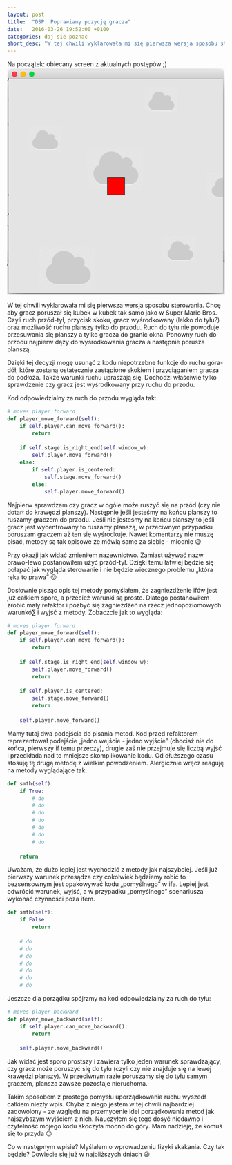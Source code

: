 ```yaml
---
layout: post
title:  "DSP: Poprawiamy pozycję gracza"
date:   2016-03-26 19:52:00 +0100
categories: daj-sie-poznac
short_desc: "W tej chwili wyklarowała mi się pierwsza wersja sposobu sterowania. Chcę aby gracz poruszał się kubek w kubek tak samo jako w Super Mario Bros. Czyli ruch przód-tył, przycisk skoku, gracz wyśrodkowany (lekko do tyłu?) oraz możliwość ruchu planszy tylko do przodu..."
---
```

Na początek: obiecany screen z aktualnych postępów ;)
<img src="/images/panikoton-poprawiamy-pozycje-gracza.png"/>

W tej chwili wyklarowała mi się pierwsza wersja sposobu sterowania. Chcę aby gracz poruszał się kubek w kubek tak samo jako w Super Mario Bros. Czyli ruch przód-tył, przycisk skoku, gracz wyśrodkowany (lekko do tyłu?) oraz możliwość ruchu planszy tylko do przodu. Ruch do tyłu nie powoduje przesuwania się planszy a tylko gracza do granic okna. Ponowny ruch do przodu najpierw dąży do wyśrodkowania gracza a następnie porusza planszą.

Dzięki tej decyzji mogę usunąć z kodu niepotrzebne funkcje do ruchu góra-dół, które zostaną ostatecznie zastąpione skokiem i przyciąganiem gracza do podłoża. Także warunki ruchu upraszają się. Dochodzi właściwie tylko sprawdzenie czy gracz jest wyśrodkowany przy ruchu do przodu.

Kod odpowiedzialny za ruch do przodu wygląda tak:
``` python
# moves player forward
def player_move_forward(self):
    if self.player.can_move_forward():
        return

    if self.stage.is_right_end(self.window_w):
        self.player.move_forward()
    else:
        if self.player.is_centered:
            self.stage.move_forward()
        else:
            self.player.move_forward()
```

Najpierw sprawdzam czy gracz w ogóle może ruszyć się na przód (czy nie dotarł do krawędzi planszy). Następnie jeśli jesteśmy na końcu planszy to ruszamy graczem do przodu. Jeśli nie jesteśmy na końcu planszy to jeśli gracz jest wycentrowany to ruszamy planszą, w przeciwnym przypadku poruszam graczem aż ten się wyśrodkuje. Nawet komentarzy nie muszę pisać, metody są tak opisowe że mówią same za siebie - miodnie 😃

Przy okazji jak widać zmieniłem nazewnictwo. Zamiast używać nazw prawo-lewo postanowiłem użyć przód-tył. Dzięki temu łatwiej będzie się połapać jak wygląda sterowanie i nie będzie wiecznego problemu „która ręka to prawa” 😛

Dosłownie pisząc opis tej metody pomyślałem, że zagnieżdżenie ifów jest już całkiem spore, a przecież warunki są proste. Dlatego postanowiłem zrobić mały refaktor i pozbyć się zagnieżdżeń na rzecz jednopoziomowych warunkó∑ i wyjść z metody. Zobaczcie jak to wygląda:
``` python
# moves player forward
def player_move_forward(self):
    if self.player.can_move_forward():
        return

    if self.stage.is_right_end(self.window_w):
        self.player.move_forward()
        return

    if self.player.is_centered:
        self.stage.move_forward()
        return

    self.player.move_forward()
```

Mamy tutaj dwa podejścia do pisania metod. Kod przed refaktorem reprezentował podejście „jedno wejście - jedno wyjście” (chociaż nie do końca, pierwszy if temu przeczy), drugie zaś nie przejmuje się liczbą wyjść i przedkłada nad to mniejsze skomplikowanie kodu. Od dłuższego czasu stosuję tę drugą metodę z wielkim powodzeniem. Alergicznie wręcz reaguję na metody wyglądające tak:
``` python
def smth(self):
    if True:
        # do
        # do
        # do
        # do
        # do
        # do
        # do

    return
```

Uważam, że dużo lepiej jest wychodzić z metody jak najszybciej. Jeśli już pierwszy warunek przesądza czy cokolwiek będziemy robić to bezsensownym jest opakowywać kodu „pomyślnego” w ifa. Lepiej jest odwrócić warunek, wyjść, a w przypadku „pomyślnego” scenariusza wykonać czynności poza ifem.
``` python
def smth(self):
    if False:
        return

    # do
    # do
    # do
    # do
    # do
    # do
    # do
```

Jeszcze dla porządku spójrzmy na kod odpowiedzialny za ruch do tyłu:
``` python
# moves player backward
def player_move_backward(self):
    if self.player.can_move_backward():
        return

    self.player.move_backward()
```

Jak widać jest sporo prostszy i zawiera tylko jeden warunek sprawdzający, czy gracz może poruszyć się do tyłu (czyli czy nie znajduje się na lewej krawędzi planszy). W przeciwnym razie poruszamy się do tyłu samym graczem, plansza zawsze pozostaje nieruchoma.

Takim sposobem z prostego pomysłu uporządkowania ruchu wyszedł całkiem niezły wpis. Chyba z niego jestem w tej chwili najbardziej zadowolony - ze względu na przemycenie idei porządkowania metod jak najszybszym wyjściem z nich. Nauczyłem się tego dosyć niedawno i czytelność mojego kodu skoczyła mocno do góry. Mam nadzieję, że komuś się to przyda 😉

Co w następnym wpisie? Myślałem o wprowadzeniu fizyki skakania. Czy tak będzie? Dowiecie się już w najbliższych dniach 😃
